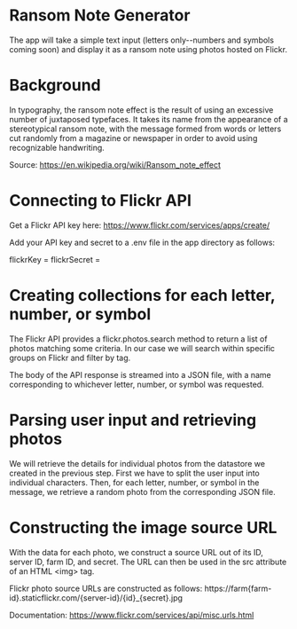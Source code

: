 # Ransom Note Generator

The app will take a simple text input (letters only--numbers and symbols coming soon) and display it as a ransom note using photos hosted on Flickr.

# Background

In typography, the ransom note effect is the result of using an excessive number of juxtaposed typefaces. It takes its name from the appearance of a stereotypical ransom note, with the message formed from words or letters cut randomly from a magazine or newspaper in order to avoid using recognizable handwriting.

Source: https://en.wikipedia.org/wiki/Ransom_note_effect

# Connecting to Flickr API
Get a Flickr API key here: https://www.flickr.com/services/apps/create/

Add your API key and secret to a .env file in the app directory as follows:

flickrKey = <your key here>
flickrSecret = <your secret here>

# Creating collections for each letter, number, or symbol
The Flickr API provides a flickr.photos.search method to return a list of photos matching some criteria.  In our case we will search within specific groups on Flickr and filter by tag.

The body of the API response is streamed into a JSON file, with a name corresponding to whichever letter, number, or symbol was requested.


# Parsing user input and retrieving photos
We will retrieve the details for individual photos from the datastore we created in the previous step. First we have to split the user input into individual characters.  Then, for each letter, number, or symbol in the message, we retrieve a random photo from the corresponding JSON file.

# Constructing the image source URL
With the data for each photo, we construct a source URL out of its ID, server ID, farm ID, and secret. The URL can then be used in the src attribute of an HTML \<img\> tag.

Flickr photo source URLs are constructed as follows:
https://farm{farm-id}.staticflickr.com/{server-id}/{id}_{secret}.jpg

Documentation: https://www.flickr.com/services/api/misc.urls.html
